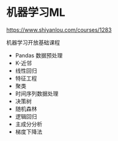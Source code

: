 # 机器学习ML


https://www.shiyanlou.com/courses/1283

机器学习开放基础课程



-    Pandas 数据预处理
-    K-近邻
-    线性回归
-    特征工程
-    聚类
-    时间序列数据处理
-    决策树
-    随机森林
-    逻辑回归
-    主成分分析
-    梯度下降法
























